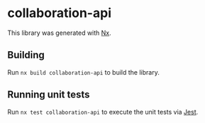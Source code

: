 # collaboration-api

This library was generated with [Nx](https://nx.dev).

## Building

Run `nx build collaboration-api` to build the library.

## Running unit tests

Run `nx test collaboration-api` to execute the unit tests via [Jest](https://jestjs.io).
